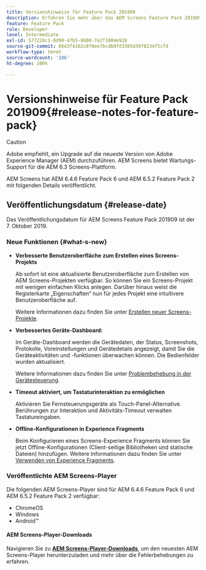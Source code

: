 ```yaml
---
title: Versionshinweise für Feature Pack 201909
description: Erfahren Sie mehr über das AEM Screens Feature Pack 201909, das am 31. Juli 2019 veröffentlicht wurde.
feature: Feature Pack
role: Developer
level: Intermediate
exl-id: 577228c1-8d90-47b5-8600-7e2f1004e928
source-git-commit: 6643f4162c8f0ee7bcdb0fd3305d3978234f5cfd
workflow-type: tm+mt
source-wordcount: '286'
ht-degree: 100%

---
```


# Versionshinweise für Feature Pack 201909{#release-notes-for-feature-pack}

>[!CAUTION]
>
>Adobe empfiehlt, ein Upgrade auf die neueste Version von Adobe Experience Manager (AEM) durchzuführen. AEM Screens bietet Wartungs-Support für die AEM 6.3 Screens-Plattform.

AEM Screens hat AEM 6.4.6 Feature Pack 6 und AEM 6.5.2 Feature Pack 2 mit folgenden Details veröffentlicht.

## Veröffentlichungsdatum {#release-date}

Das Veröffentlichungsdatum für AEM Screens Feature Pack 201909 ist der 7. Oktober 2019.

### Neue Funktionen {#what-s-new}

* **Verbesserte Benutzeroberfläche zum Erstellen eines Screens-Projekts**

  Ab sofort ist eine aktualisierte Benutzeroberfläche zum Erstellen von AEM Screens-Projekten verfügbar. So können Sie ein Screens-Projekt mit wenigen einfachen Klicks anlegen. Darüber hinaus weist die Registerkarte „Eigenschaften“ nun für jedes Projekt eine intuitivere Benutzeroberfläche auf.

  Weitere Informationen dazu finden Sie unter [Erstellen neuer Screens-Projekte](creating-a-screens-project.md).

* **Verbessertes Geräte-Dashboard:**

  Im Geräte-Dashboard werden die Gerätedaten, der Status, Screenshots, Protokolle, Voreinstellungen und Gerätedetails angezeigt, damit Sie die Geräteaktivitäten und -funktionen überwachen können. Die Bedienfelder wurden aktualisiert.

  Weitere Informationen dazu finden Sie unter [Problembehebung in der Gerätesteuerung](monitoring-screens.md).

* **Timeout aktiviert, um Tastaturinteraktion zu ermöglichen**

  Aktivieren Sie Fernsteuerungsgeräte als Touch-Panel-Alternative. Berührungen zur Interaktion und Aktivitäts-Timeout verwalten Tastatureingaben.

* **Offline-Konfigurationen in Experience Fragments**

  Beim Konfigurieren eines Screens-Experience Fragments können Sie jetzt Offline-Konfigurationen (Client-seitige Bibliotheken und statische Dateien) hinzufügen.
Weitere Informationen dazu finden Sie unter [Verwenden von Experience Fragments](experience-fragments-in-screens.md).

### Veröffentlichte AEM Screens-Player

Die folgenden AEM Screens-Player sind für AEM 6.4.6 Feature Pack 6 und AEM 6.5.2 Feature Pack 2 verfügbar:

* ChromeOS
* Windows
* Android™

#### AEM Screens-Player-Downloads

Navigieren Sie zu [**AEM Screens-Player-Downloads**](https://download.macromedia.com/screens/), um den neuesten AEM Screens-Player herunterzuladen und mehr über die Fehlerbehebungen zu erfahren.

